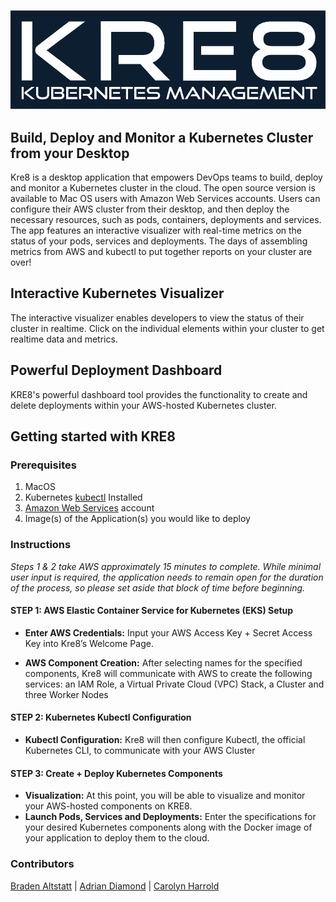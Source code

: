![KRE8](src/client/styles/assets/images/Kre8LogoDark.png)

## Build, Deploy and Monitor a Kubernetes Cluster from your Desktop
Kre8 is a desktop application that empowers DevOps teams to build, deploy and monitor a Kubernetes cluster in the cloud. The open source version is available to Mac OS users with Amazon Web Services accounts. Users can configure their AWS cluster from their desktop, and then deploy the necessary resources, such as pods, containers, deployments and services. The app features an interactive visualizer with real-time metrics on the status of your pods, services and deployments. The days of assembling metrics from AWS and kubectl to put together reports on your cluster are over! 

## Interactive Kubernetes Visualizer
The interactive visualizer enables developers to view the status of their cluster in realtime. Click on the individual elements within your cluster to get realtime data and metrics.

## Powerful Deployment Dashboard
KRE8's powerful dashboard tool provides the functionality to create and delete deployments within your AWS-hosted Kubernetes cluster.

## Getting started with KRE8

### Prerequisites
  1. MacOS
  2. Kubernetes [kubectl](https://kubernetes.io/docs/tasks/tools/install-kubectl/) Installed
  3. [Amazon Web Services](https://aws.amazon.com) account
  4. Image(s) of the Application(s) you would like to deploy

### Instructions
*Steps 1 & 2 take AWS approximately 15 minutes to complete. While minimal user input is required, the application needs to remain open for the duration of the process, so please set aside that block of time before beginning.*

#### STEP 1: AWS Elastic Container Service for Kubernetes (EKS) Setup
* **Enter AWS Credentials:** Input your AWS Access Key + Secret Access Key into Kre8’s Welcome Page.

* **AWS Component Creation:** After selecting names for the specified components, Kre8 will communicate with AWS to create the following services: an IAM Role, a Virtual Private Cloud (VPC) Stack, a Cluster and three Worker Nodes

#### STEP 2: Kubernetes Kubectl Configuration
* **Kubectl Configuration:** Kre8 will then configure Kubectl, the official Kubernetes CLI, to communicate with your AWS Cluster

#### STEP 3: Create + Deploy Kubernetes Components
* **Visualization:** At this point, you will be able to visualize and monitor your AWS-hosted components on KRE8.
* **Launch Pods, Services and Deployments:** Enter the specifications for your desired Kubernetes components along with the Docker image of your application to deploy them to the cloud.

### Contributors
[Braden Altstatt](https://github.com/bradenaa) | [Adrian Diamond](https://github.com/AdrianDiamond13) | [Carolyn Harrold](https://github.com/jinihendrix) 
